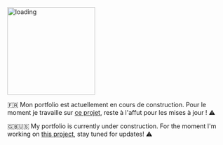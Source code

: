 <img src="https://media.giphy.com/media/Mah9dFWo1WZX0WM62Q/giphy.gif" width="200" alt="loading">

🇫🇷
Mon portfolio est actuellement en cours de construction. Pour le moment je travaille sur [ce projet](https://github.com/sarahbdji/brss2020_project.git), reste à l'affut pour les mises à jour ! ⚠️

🇬🇧🇺🇸 
My portfolio is currently under construction. For the moment I'm working on [this project](https://github.com/sarahbdji/brss2020_project.git), stay tuned for updates! ⚠️
